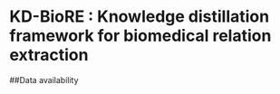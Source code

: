 # KD-BioRE : Knowledge distillation framework for biomedical relation extraction
##Data availability
